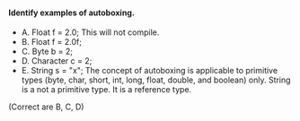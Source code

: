 #### Identify examples of autoboxing.

* A. Float f = 2.0;
   This will not compile.
* B. Float f = 2.0f;
* C. Byte b = 2;
* D. Character c = 2;
* E. String s = "x";
The concept of autoboxing is applicable to primitive types
(byte, char, short, int, long, float, double, and boolean) only.
String is a not a primitive type. It is a reference type.

(Correct are B, C, D)
